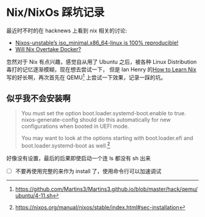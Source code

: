 # Nix/NixOs 踩坑记录

最近时不时的在 hacknews 上看到 nix 相关的讨论:
- [Nixos-unstable’s iso_minimal.x86_64-linux is 100% reproducible!](https://news.ycombinator.com/item?id=27573393)
- [Will Nix Overtake Docker?](https://news.ycombinator.com/item?id=29387137)

忽然对于 Nix 有点兴趣，感觉自从用了 Ubuntu 之后，被各种 Linux Distribution 毒打的记忆逐渐模糊，现在想去尝试一下，
但是 Ian Henry 的[How to Learn Nix](https://ianthehenry.com/posts/how-to-learn-nix/) 写的好长啊，再次首先在 QEMU[^2] 上尝试一下效果，记录一踩的坑。

## 似乎我不会安装啊
> You must set the option boot.loader.systemd-boot.enable to true. nixos-generate-config should do this automatically for new configurations when booted in UEFI mode.
>
> You may want to look at the options starting with boot.loader.efi and boot.loader.systemd-boot as well.[^1]

好像没有设置，最后的后果即使启动一个连 ls 都没有 sh 出来

- [ ] 不要再使用完整的来作为 install 了，使用命令行可以加速调试

[^1]: https://nixos.org/manual/nixos/stable/index.html#sec-installation
[^2]: https://github.com/Martins3/Martins3.github.io/blob/master/hack/qemu/ubuntu/4-11.sh
